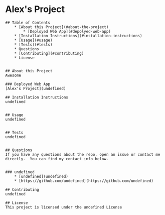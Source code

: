 # Alex's Project

    ## Table of Contents
        * [About this Project](#about-the-project)
            * [Deployed Web App](#depolyed-web-app)
        * [Installation Instructions](#installation-instructions)
        * [Usage](#usage)
        * [Tests](#tests)
        * Questions
        * [Contributing](#contributing)
        * License


    ## About this Project
    Awesome

    ### Deployed Web App
    [Alex's Project](undefined)

    ## Installation Instructions
    undefined


    ## Usage
    undefined


    ## Tests
    undefined


    ## Questions
    If you have any questions about the repo, open an issue or contact me directly.  You can find my contact info below.


    ### undefined
        * [undefined](undefined)
        * [https://github.com/undefined](https://github.com/undefined)

    ## Contributing
    undefined

    ## License
    This project is licensed under the undefined License